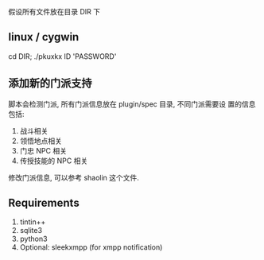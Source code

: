 假设所有文件放在目录 DIR 下

linux / cygwin
----------
cd DIR; ./pkuxkx ID 'PASSWORD'

添加新的门派支持
----------
脚本会检测门派, 所有门派信息放在 plugin/spec 目录, 不同门派需要设
置的信息包括:

1. 战斗相关
2. 领悟地点相关
3. 门忠 NPC 相关
4. 传授技能的 NPC 相关

修改门派信息, 可以参考 shaolin 这个文件. 

Requirements
----------
1. tintin++
2. sqlite3
3. python3
4. Optional: sleekxmpp (for xmpp notification)

